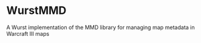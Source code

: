 # WurstMMD
A Wurst implementation of the MMD library for managing map metadata in Warcraft III maps
